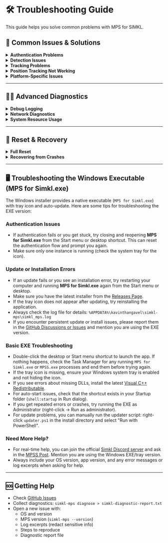 # 🛠️ Troubleshooting Guide

This guide helps you solve common problems with MPS for SIMKL.

## 🚩 Common Issues & Solutions

<details>
<summary><b>Authentication Problems</b></summary>
- Run `simkl-mps init --force` to reset authentication
- Check your internet connection
- Use the exact code shown for device login
- If using a custom client ID, verify it in Simkl developer settings
</details>

<details>
<summary><b>Detection Issues</b></summary>
- Ensure your player shows the filename in the window title
- Use clear filenames with title and year
- Check if your player is supported ([see list](media-players.md))
- Some players may hide titles in fullscreen
- Run `simkl-mps tray --debug` and look for "Window title detected"
</details>

<details>
<summary><b>Tracking Problems</b></summary>
- Make sure you've watched enough (default: 80%)
- Check your internet connection
- Configure your player for advanced tracking ([see guide](media-players.md))
- Run `simkl-mps backlog process` to send pending updates
- Run in debug mode to see progress updates
</details>

<details>
<summary><b>Position Tracking Not Working</b></summary>
- Ensure player web interface or IPC is set up
- Check for port conflicts or firewall issues
- Some player versions may change their API
- Test player connection (see below)
</details>

<details>
<summary><b>Platform-Specific Issues</b></summary>

**Windows:**
- Add Python Scripts to PATH or use `py -m simkl_mps`
- Check Event Viewer for errors
- Enable system tray in taskbar settings
- Install Visual C++ Redistributable if DLLs missing
- Run as Administrator for service install

**macOS:**
- Grant accessibility and notification permissions
- Install Python via Homebrew if not found
- Check logs in Console app

**Linux:**
- Install `wmctrl`, `xdotool`, `python3-gi`, `libnotify-bin`
- Ensure your desktop supports system trays
- Check D-Bus and window manager support
</details>

---

## 🧑‍💻 Advanced Diagnostics

<details>
<summary><b>Debug Logging</b></summary>
- Run with debug logging: `simkl-mps tray --log-level DEBUG`
- Set persistent debug: add `SIMKL_LOG_LEVEL=DEBUG` to your config file
- Look for INFO, WARNING, ERROR, CRITICAL in logs
</details>

<details>
<summary><b>Network Diagnostics</b></summary>
- Test SIMKL API: `curl -I https://api.simkl.com/`
- Test VLC: `curl -I http://localhost:8080/`
- Test MPC: `curl -I http://localhost:13579/`
- Check for processes on ports: `netstat -ano | findstr "8080 13579"` (Windows)
</details>

<details>
<summary><b>System Resource Usage</b></summary>
- Windows: `Get-Process -Name "MPSS*" | Select-Object Name, CPU, WS`
- macOS/Linux: `ps aux | grep -i simkl`
- App should use <1% CPU and <50MB RAM when idle
</details>

---

## 🔄 Reset & Recovery

<details>
<summary><b>Full Reset</b></summary>
1. Stop all instances: `simkl-mps stop`
2. Delete app data directory:
   - Windows: `%APPDATA%\kavinthangavel\simkl-mps`
   - macOS: `~/Library/Application Support/kavinthangavel/simkl-mps`
   - Linux: `~/.local/share/kavinthangavel/simkl-mps`
3. Reinstall: `pip install --force-reinstall simkl-mps`
4. Run `simkl-mps init`
</details>

<details>
<summary><b>Recovering from Crashes</b></summary>
1. Stop any running instances: `simkl-mps stop --force`
2. Backup and check logs
3. Try running in safe mode: `simkl-mps start --safe-mode`
</details>

---

## 🖥️ Troubleshooting the Windows Executable (MPS for Simkl.exe)

The Windows installer provides a native executable (`MPS for Simkl.exe`) with tray icon and auto-update. Here are some tips for troubleshooting the EXE version:

### Authentication Issues
- If authentication fails or you get stuck, try closing and reopening **MPS for Simkl.exe** from the Start menu or desktop shortcut. This can reset the authentication flow and prompt you again.
- Make sure only one instance is running (check the system tray for the icon).


### Update or Installation Errors
- If an update fails or you see an installation error, try restarting your computer and running **MPS for Simkl.exe** again from the Start menu or desktop.
- Make sure you have the latest installer from the [Releases Page](https://github.com/kavinthangavel/media-player-scrobbler-for-simkl/releases/latest).
- If the tray icon does not appear after updating, try reinstalling the application.
- Always check the log file for details: `%APPDATA%\kavinthangavel\simkl-mps\simkl_mps.log`
- If you encounter persistent update or install issues, please report them in the [GitHub Discussions or Issues](https://github.com/kavinthangavel/media-player-scrobbler-for-simkl/issues) and mention you are using the EXE version.

### Basic EXE Troubleshooting
- Double-click the desktop or Start menu shortcut to launch the app. If nothing happens, check the Task Manager for any running `MPS for Simkl.exe` or `MPSS.exe` processes and end them before trying again.
- If the tray icon is missing, ensure your Windows system tray is enabled and not hiding the icon.
- If you see errors about missing DLLs, install the latest [Visual C++ Redistributable](https://learn.microsoft.com/en-us/cpp/windows/latest-supported-vc-redist?view=msvc-170).
- For auto-start issues, check that the shortcut exists in your Startup folder (`shell:startup` in Run dialog).
- If you get repeated errors or crashes, try running the EXE as Administrator (right-click → Run as administrator).
- For update problems, you can manually run the updater script: right-click `updater.ps1` in the install directory and select "Run with PowerShell".

### Need More Help?
- For real-time help, you can join the official [Simkl Discord server](https://discord.gg/simkl) and ask in the [MPSS Post](https://discord.com/channels/322804221688938516/1363974113429032960). Mention you are using the Windows EXE/tray version.
- Always include your OS version, app version, and any error messages or log excerpts when asking for help.

---

## 🆘 Getting Help

- Check [GitHub Issues](https://github.com/kavinthangavel/media-player-scrobbler-for-simkl/issues)
- Collect diagnostics: `simkl-mps diagnose > simkl-diagnostic-report.txt`
- Open a new issue with:
  - OS and version
  - MPS version (`simkl-mps --version`)
  - Log excerpts (redact sensitive info)
  - Steps to reproduce
  - Diagnostic report file

